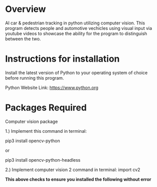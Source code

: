 # Overview

 AI car &amp; pedestrian tracking in python utilizing computer vision. This program detects people and automotive vechicles using visual input via youtube videos to showcase the ability for the program to distinguish between the two.
 
 # Instructions for installation
 
 Install the latest version of Python to your operating system of choice before running this program.
 
 Python Website Link: https://www.python.org 

# Packages Required
 
 Computer vision package
 
 1.) Implement this command in terminal: 
 
 pip3 install opencv-python 
 
 or 
 
 pip3 install opencv-python-headless
 
 
 2.) Implement computer vision 2 command in terminal: import cv2  
 
 **This above checks to ensure you installed the following without error**
 
